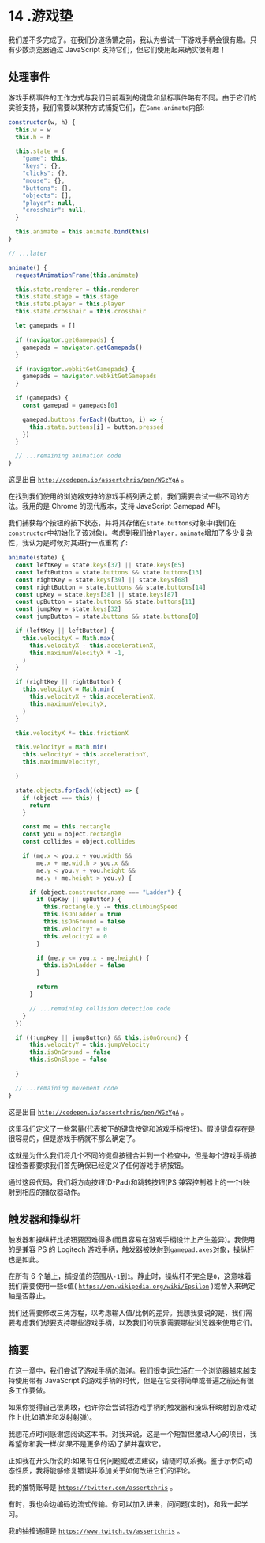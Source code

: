 # 14 .游戏垫

我们差不多完成了。在我们分道扬镳之前，我认为尝试一下游戏手柄会很有趣。只有少数浏览器通过 JavaScript 支持它们，但它们使用起来确实很有趣！

## 处理事件

游戏手柄事件的工作方式与我们目前看到的键盘和鼠标事件略有不同。由于它们的实验支持，我们需要以某种方式捕捉它们，在`Game.animate`内部:

```js
constructor(w, h) {
  this.w = w
  this.h = h

  this.state = {
    "game": this,
    "keys": {},
    "clicks": {},
    "mouse": {},
    "buttons": {},
    "objects": [],
    "player": null,
    "crosshair": null,
  }

  this.animate = this.animate.bind(this)
}

// ...later

animate() {
  requestAnimationFrame(this.animate)

  this.state.renderer = this.renderer
  this.state.stage = this.stage
  this.state.player = this.player
  this.state.crosshair = this.crosshair

  let gamepads = []

  if (navigator.getGamepads) {
    gamepads = navigator.getGamepads()
  }

  if (navigator.webkitGetGamepads) {
    gamepads = navigator.webkitGetGamepads
  }

  if (gamepads) {
    const gamepad = gamepads[0]

    gamepad.buttons.forEach((button, i) => {
      this.state.buttons[i] = button.pressed
    })
  }

  // ...remaining animation code
}

```

这是出自 [`http://codepen.io/assertchris/pen/WGzYgA`](http://codepen.io/assertchris/pen/WGzYgA) 。

在找到我们使用的浏览器支持的游戏手柄列表之前，我们需要尝试一些不同的方法。我用的是 Chrome 的现代版本，支持 JavaScript Gamepad API。

我们捕获每个按钮的按下状态，并将其存储在`state.buttons`对象中(我们在`constructor`中初始化了该对象)。考虑到我们给`Player.` `animate`增加了多少复杂性，我认为是时候对其进行一点重构了:

```js
animate(state) {
  const leftKey = state.keys[37] || state.keys[65]
  const leftButton = state.buttons && state.buttons[13]
  const rightKey = state.keys[39] || state.keys[68]
  const rightButton = state.buttons && state.buttons[14]
  const upKey = state.keys[38] || state.keys[87]
  const upButton = state.buttons && state.buttons[11]
  const jumpKey = state.keys[32]
  const jumpButton = state.buttons && state.buttons[0]

  if (leftKey || leftButton) {
    this.velocityX = Math.max(
      this.velocityX - this.accelerationX,
      this.maximumVelocityX * -1,
    )
  }

  if (rightKey || rightButton) {
    this.velocityX = Math.min(
      this.velocityX + this.accelerationX,
      this.maximumVelocityX,
    )
  }

  this.velocityX *= this.frictionX

  this.velocityY = Math.min(
    this.velocityY + this.accelerationY,
    this.maximumVelocityY,

  )

  state.objects.forEach((object) => {
    if (object === this) {
      return
    }

    const me = this.rectangle
    const you = object.rectangle
    const collides = object.collides

    if (me.x < you.x + you.width &&
        me.x + me.width > you.x &&
        me.y < you.y + you.height &&
        me.y + me.height > you.y) {

      if (object.constructor.name === "Ladder") {
        if (upKey || upButton) {
          this.rectangle.y -= this.climbingSpeed
          this.isOnLadder = true
          this.isOnGround = false
          this.velocityY = 0
          this.velocityX = 0
        }

        if (me.y <= you.x - me.height) {
          this.isOnLadder = false
        }

        return
      }

      // ...remaining collision detection code
    }
  })

  if ((jumpKey || jumpButton) && this.isOnGround) {
      this.velocityY = this.jumpVelocity
      this.isOnGround = false
      this.isOnSlope = false

  }

  // ...remaining movement code
}

```

这是出自 [`http://codepen.io/assertchris/pen/WGzYgA`](http://codepen.io/assertchris/pen/WGzYgA) 。

这里我们定义了一些常量(代表按下的键盘按键和游戏手柄按钮)。假设键盘存在是很容易的，但是游戏手柄就不那么确定了。

这就是为什么我们将几个不同的键盘按键合并到一个检查中，但是每个游戏手柄按钮检查都要求我们首先确保已经定义了任何游戏手柄按钮。

通过这段代码，我们将方向按钮(D-Pad)和跳转按钮(PS 兼容控制器上的一个)映射到相应的播放器动作。

## 触发器和操纵杆

触发器和操纵杆比按钮要困难得多(而且容易在游戏手柄设计上产生差异)。我使用的是兼容 PS 的 Logitech 游戏手柄，触发器被映射到`gamepad.axes`对象，操纵杆也是如此。

在所有 6 个轴上，捕捉值的范围从`-1`到`1`。静止时，操纵杆不完全是`0`，这意味着我们需要使用一些ε值( [`https://en.wikipedia.org/wiki/Epsilon`](https://en.wikipedia.org/wiki/Epsilon) )或舍入来确定轴是否静止。

我们还需要修改三角方程，以考虑输入值/比例的差异。我想我要说的是，我们需要考虑我们想要支持哪些游戏手柄，以及我们的玩家需要哪些浏览器来使用它们。

## 摘要

在这一章中，我们尝试了游戏手柄的海洋。我们很幸运生活在一个浏览器越来越支持使用带有 JavaScript 的游戏手柄的时代，但是在它变得简单或普遍之前还有很多工作要做。

如果你觉得自己很勇敢，也许你会尝试将游戏手柄的触发器和操纵杆映射到游戏动作上(比如瞄准和发射射弹)。

我想花点时间感谢您阅读这本书。对我来说，这是一个短暂但激动人心的项目，我希望你和我一样(如果不是更多的话)了解并喜欢它。

正如我在开头所说的:如果有任何问题或改进建议，请随时联系我。鉴于示例的动态性质，我将能够修复错误并添加关于如何改进它们的评论。

我的推特账号是 [`https://twitter.com/assertchris`](https://twitter.com/assertchris) 。

有时，我也会边编码边流式传输。你可以加入进来，问问题(实时)，和我一起学习。

我的抽搐通道是 [`https://www.twitch.tv/assertchris`](https://www.twitch.tv/assertchris) 。